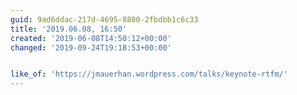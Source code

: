 ```yaml
---
guid: 9ad6ddac-217d-4695-8800-2fbdbb1c6c33
title: '2019.06.08, 16:50'
created: '2019-06-08T14:50:12+00:00'
changed: '2019-09-24T19:18:53+00:00'


like_of: 'https://jmauerhan.wordpress.com/talks/keynote-rtfm/'
---
```


